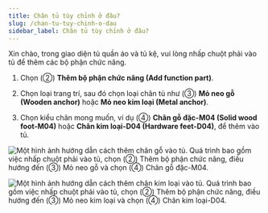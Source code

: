 ```yaml
---
title: Chân tủ tùy chỉnh ở đâu?
slug: /chan-tu-tuy-chinh-o-dau
sidebar_label: Chân tủ tùy chỉnh ở đâu?
---
```


Xin chào, trong giao diện tủ quần áo và tủ kệ, vui lòng nhấp chuột phải vào tủ để thêm các bộ phận chức năng.

1. Chọn (②) **Thêm bộ phận chức năng (Add function part)**.

2. Chọn loại trang trí, sau đó chọn loại chân tủ như (③) **Mỏ neo gỗ (Wooden anchor)** hoặc **Mỏ neo kim loại (Metal anchor)**.

3. Chọn kiểu chân mong muốn, ví dụ (④) **Chân gỗ đặc-M04 (Solid wood foot-M04)** hoặc **Chân kim loại-D04 (Hardware feet-D04)**, để thêm vào tủ.

![Một hình ảnh hướng dẫn cách thêm chân gỗ vào tủ. Quá trình bao gồm việc nhấp chuột phải vào tủ, chọn (②) Thêm bộ phận chức năng, điều hướng đến (③) Mỏ neo gỗ và chọn (④) Chân gỗ đặc-M04.](https://storage.googleapis.com/jegavn_kb/images/9597cae8-45ff-48e3-9fab-95e5fb7fa7eb.png)

![Một hình ảnh hướng dẫn cách thêm chân kim loại vào tủ. Quá trình bao gồm việc nhấp chuột phải vào tủ, chọn (②) Thêm bộ phận chức năng, điều hướng đến (③) Mỏ neo kim loại và chọn (④) Chân kim loại-D04.](https://storage.googleapis.com/jegavn_kb/images/0f905dc4-a4cb-4bc4-a60c-c95fb97c9ed0.png)